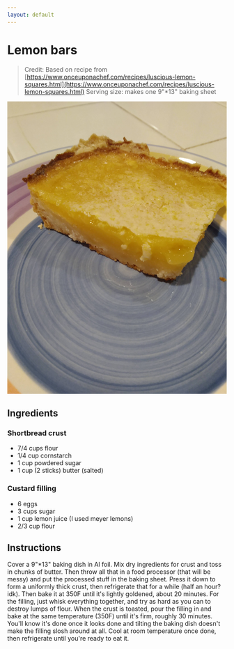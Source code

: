 ```yaml
---
layout: default
---
```

# Lemon bars
> Credit: Based on recipe from [https://www.onceuponachef.com/recipes/luscious-lemon-squares.html](https://www.onceuponachef.com/recipes/luscious-lemon-squares.html)
Serving size: makes one 9"\*13" baking sheet

![](lemon_bar.jpg)

## Ingredients
### Shortbread crust
* 7/4 cups flour
* 1/4 cup cornstarch
* 1 cup powdered sugar
* 1 cup (2 sticks) butter (salted)

### Custard filling
* 6 eggs
* 3 cups sugar
* 1 cup lemon juice (I used meyer lemons)
* 2/3 cup flour

## Instructions
Cover a 9"\*13" baking dish in Al foil. Mix dry ingredients for crust and toss in chunks of butter. Then throw all that in a food processor (that will be messy) and put the processed stuff in the baking sheet. Press it down to form a uniformly thick crust, then refrigerate that for a while (half an hour? idk). Then bake it at 350F until it's lightly goldened, about 20 minutes. For the filling, just whisk everything together, and try as hard as you can to destroy lumps of flour. When the crust is toasted, pour the filling in and bake at the same temperature (350F) until it's firm, roughly 30 minutes. You'll know it's done once it looks done and tilting the baking dish doesn't make the filling slosh around at all. Cool at room temperature once done, then refrigerate until you're ready to eat it.
